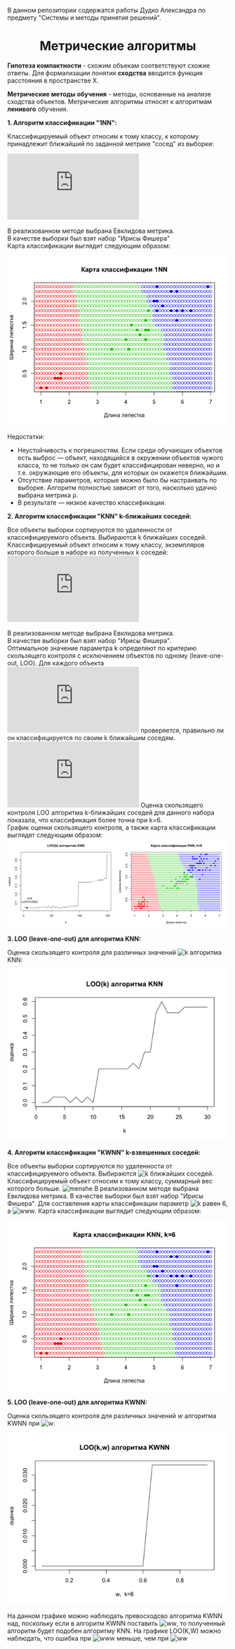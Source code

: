 В данном репозитории содержатся работы Дудко Александра по предмету "Системы и методы принятия решений".

# <center><b>Метрические алгоритмы</b></center>

**Гипотеза компактности** - схожим объекам соответствуют схожие ответы.
Для формализации понятия **сходства** вводится функция расстояния в пространстве X.

**Метрические методы обучения** - методы, основанные на анализе сходства объектов.
Метрические алгоритмы относят к алгоритмам **ленивого** обучения.

**1. Алгоритм классификации "1NN":**
   
Классифицируемый объект относим к тому классу, к которому принадлежит ближайший по заданной метрике "сосед" из выборки:

![w](https://latex.codecogs.com/gif.latex?w%28i%2C%20u%29%20%3D%20%5Bi%20%3D%201%5D%3B)

В реализованном методе выбрана Евклидова метрика.  
В качестве выборки был взят набор "Ирисы Фишера"  
Карта классификации выглядит следующим образом:  

![1NN](https://github.com/SimfikDuke/Rprojects/blob/master/img/1NN_classification.png)

Недостатки:

- Неустойчивость к погрешностям. Если среди обучающих объектов есть выброс — объект, находящийся в окружении объектов чужого класса, то не только он сам будет классифицирован неверно, но и т.е. окружающие его объекты, для которых он окажется ближайшим.
- Отсутствие параметров, которые можно было бы настраивать по выборке. Алгоритм полностью зависит от того, насколько удачно выбрана метрика ρ.
- В результате — низкое качество классификации.

**2. Алгоритм классификации "KNN" k-ближайших соседей:**

Все объекты выборки сортируются по удаленности от классифицируемого объекта. Выбираются k ближайших соседей.
Классифицируемый объект относим к тому классу, экземпляров которого больше в наборе из полученных k соседей:
![w](https://latex.codecogs.com/gif.latex?w%28i%2C%20u%29%20%3D%20%5Bi%20%5Cleq%20k%5D%3B)

В реализованном методе выбрана Евклидова метрика.  
В качестве выборки был взят набор "Ирисы Фишера".  
Оптимальное значение параметра k определяют по критерию скользящего контроля с исключением объектов по одному (leave-one-out, LOO). Для каждого объекта ![xi ∈ Xℓ](https://latex.codecogs.com/gif.latex?%24x_i%20%5Cin%20X%5El%24) проверяется, правильно ли он классифицируется по своим k ближайшим соседям.  
![LOO(k, X^l )= \sum_{i=1}^{l} \left [ a(x_i; X^l\setminus \lbrace x_i \rbrace , k) \neq y_i \right ] \rightarrow \min_k .](https://latex.codecogs.com/gif.latex?LOO%28k%2C%20X%5El%20%29%3D%20%5Csum_%7Bi%3D1%7D%5E%7Bl%7D%20%5Cleft%20%5B%20a%28x_i%20%3B%20X%5El%5Csetminus%20%5Clbrace%20x_i%20%5Crbrace%20%2C%20k%29%20%5Cneq%20y_i%20%5Cright%20%5D%20%5Crightarrow%20%5Cmin_k%20.)
Оценка скользящего контроля LOO алгоритма k-ближайших соседей для данного набора показала, что классификация более точна при k=6.  
График оценки скользящего контроля, а также карта классификации выглядят следующим образом:
![KNN](https://github.com/SimfikDuke/Rprojects/blob/master/img/LOO_KNN.png)

**3. LOO (leave-one-out) для алгоритма KNN:**

Оценка скользящего контроля для различных значений ![k](http://www.sciweavers.org/upload/Tex2Img_1538633578/render.png) алгоритма KNN: 

![LOO(K)](https://github.com/SimfikDuke/Rprojects/blob/master/img/LOO(K).png)

**4. Алгоритм классификации "KWNN" k-взвешенных соседей:**
   
Все объекты выборки сортируются по удаленности от классифицируемого объекта. Выбираются ![k](http://www.sciweavers.org/upload/Tex2Img_1538633578/render.png) ближайших соседей.
Классифицируемый объект относим к тому классу, суммарный вес которого больше.
![menshe](http://www.sciweavers.org/upload/Tex2Img_1538633992/render.png)
В реализованном методе выбрана Евклидова метрика.
В качестве выборки был взят набор "Ирисы Фишера".
Для составления карты классификации параметр ![k](http://www.sciweavers.org/upload/Tex2Img_1538633578/render.png) равен 6, а ![www](http://www.sciweavers.org/upload/Tex2Img_1538633869/render.png).
Карта классификации выглядит следующим образом:

![KNN](https://github.com/SimfikDuke/Rprojects/blob/master/img/KNN_classification.png)

**5. LOO (leave-one-out) для алгоритма KWNN:**

Оценка скользящего контроля для различных значений $w$ алгоритма KWNN при ![w](http://www.sciweavers.org/upload/Tex2Img_1538633788/render.png): 

![LOO(K,W)](https://github.com/SimfikDuke/Rprojects/blob/master/img/LOO(K,W)_KWNN.png)

На данном графике можно наблюдать превосходсво алгоритма KWNN над, поскольку если в алгоритм KWNN поставить ![ww](http://www.sciweavers.org/upload/Tex2Img_1538633831/render.png), то полученный алгоритм будет подобен алгоритму KNN. 
На графике LOO(K,W) можно наблюдать, что ошибка при ![www](http://www.sciweavers.org/upload/Tex2Img_1538633869/render.png) меньше, чем при ![ww](http://www.sciweavers.org/upload/Tex2Img_1538633831/render.png)
